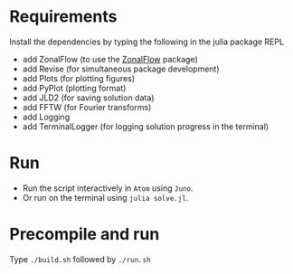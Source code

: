 # Requirements
Install the dependencies by typing the following in the julia package REPL

- add ZonalFlow (to use the [ZonalFlow](https://github.com/gvn22/ZonalFlow.jl) package)
- add Revise (for simultaneous package development)
- add Plots (for plotting figures)
- add PyPlot (plotting format)
- add JLD2 (for saving solution data)
- add FFTW (for Fourier transforms)
- add Logging
- add TerminalLogger (for logging solution progress in the terminal)

# Run
- Run the script interactively in `Atom` using `Juno`.
- Or run on the terminal using `julia solve.jl`.

# Precompile and run
Type `./build.sh` followed by `./run.sh`
